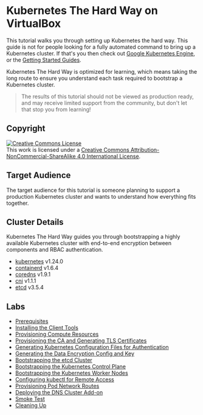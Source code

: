 # Kubernetes The Hard Way on VirtualBox

This tutorial walks you through setting up Kubernetes the hard way. This guide is not for people looking for a fully
automated command to bring up a Kubernetes cluster. If that's you then check
out [Google Kubernetes Engine](https://cloud.google.com/kubernetes-engine), or
the [Getting Started Guides](https://kubernetes.io/docs/setup).

Kubernetes The Hard Way is optimized for learning, which means taking the long route to ensure you understand each task
required to bootstrap a Kubernetes cluster.

> The results of this tutorial should not be viewed as production ready, and may receive limited support from the community, but don't let that stop you from learning!

## Copyright

<a rel="license" href="http://creativecommons.org/licenses/by-nc-sa/4.0/"><img alt="Creative Commons License" style="border-width:0" src="https://i.creativecommons.org/l/by-nc-sa/4.0/88x31.png" /></a><br />
This work is licensed under a <a rel="license" href="http://creativecommons.org/licenses/by-nc-sa/4.0/">Creative Commons
Attribution-NonCommercial-ShareAlike 4.0 International License</a>.

## Target Audience

The target audience for this tutorial is someone planning to support a production Kubernetes cluster and wants to
understand how everything fits together.

## Cluster Details

Kubernetes The Hard Way guides you through bootstrapping a highly available Kubernetes cluster with end-to-end
encryption between components and RBAC authentication.

* [kubernetes](https://github.com/kubernetes/kubernetes) v1.24.0
* [containerd](https://github.com/containerd/containerd) v1.6.4
* [coredns](https://github.com/coredns/coredns) v1.9.1
* [cni](https://github.com/containernetworking/cni) v1.1.1
* [etcd](https://github.com/etcd-io/etcd) v3.5.4

## Labs

* [Prerequisites](docs/01-prerequisites.md)
* [Installing the Client Tools](docs/02-client-tools.md)
* [Provisioning Compute Resources](docs/03-compute-resources.md)
* [Provisioning the CA and Generating TLS Certificates](docs/04-certificate-authority.md)
* [Generating Kubernetes Configuration Files for Authentication](docs/05-kubernetes-configuration-files.md)
* [Generating the Data Encryption Config and Key](docs/06-data-encryption-keys.md)
* [Bootstrapping the etcd Cluster](docs/07-bootstrapping-etcd.md)
* [Bootstrapping the Kubernetes Control Plane](docs/08-bootstrapping-kubernetes-controllers.md)
* [Bootstrapping the Kubernetes Worker Nodes](docs/09-bootstrapping-kubernetes-workers.md)
* [Configuring kubectl for Remote Access](docs/10-configuring-kubectl.md)
* [Provisioning Pod Network Routes](docs/11-pod-network-routes.md)
* [Deploying the DNS Cluster Add-on](docs/12-dns-addon.md)
* [Smoke Test](docs/13-smoke-test.md)
* [Cleaning Up](docs/14-cleanup.md)
